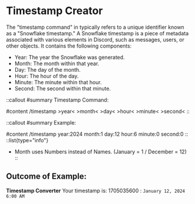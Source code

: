 # Timestamp Creator

The "timestamp command" in typically refers to a unique identifier known as a "Snowflake timestamp." A Snowflake timestamp is a piece of metadata associated with various elements in Discord, such as messages, users, or other objects. It contains the following components:

- Year: The year the Snowflake was generated.
- Month: The month within that year.
- Day: The day of the month.
- Hour: The hour of the day.
- Minute: The minute within that hour.
- Second: The second within that minute.

::callout
#summary
Timestamp Command:

#content
/timestamp >year< >month< >day< >hour< >minute< >second<
::

::callout
#summary
Example:

#content
/timestamp year:2024 month:1 day:12 hour:6 minute:0 second:0
::
::list{type="info"}
- Month uses Numbers instead of Names. (January = 1 / December = 12)
::

## Outcome of Example:

**Timestamp Converter**
Your timestamp is: 1705035600 : `January 12, 2024 6:00 AM`